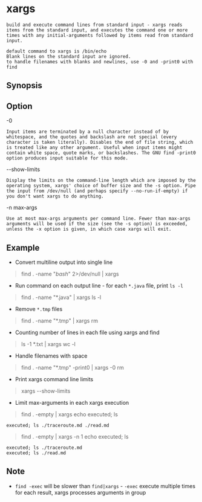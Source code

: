 # xargs

    build and execute command lines from standard input - xargs reads items from the standard input, and executes the command one or more times with any initial-arguments followed by items read from standard input.

    default command to xargs is /bin/echo
    Blank lines on the standard input are ignored.
    to handle filenames with blanks and newlines, use -0 and -print0 with find

## Synopsis

## Option

-0

    Input items are terminated by a null character instead of by whitespace, and the quotes and backslash are not special (every character is taken literally). Disables the end of file string, which is treated like any other argument. Useful when input items might contain white space, quote marks, or backslashes. The GNU find -print0 option produces input suitable for this mode.

--show-limits

    Display the limits on the command-line length which are imposed by the operating system, xargs' choice of buffer size and the -s option. Pipe the input from /dev/null (and perhaps specify --no-run-if-empty) if you don't want xargs to do anything.

-n max-args

    Use at most max-args arguments per command line. Fewer than max-args arguments will be used if the size (see the -s option) is exceeded, unless the -x option is given, in which case xargs will exit.

## Example

* Convert multiline output into single line

> find . -name "*bash*" 2>/dev/null | xargs

* Run command on each output line - for each `*.java` file, print `ls -l`

> find . -name "*.java" | xargs ls -l

* Remove `*.tmp` files

> find . -name "*.tmp" | xargs rm

* Counting number of lines in each file using xargs and find

> ls -1 *.txt | xargs wc -l

* Handle filenames with space

> find . -name "*.tmp" -print0 | xargs -0 rm

* Print xargs command line limits

> xargs --show-limits

* Limit max-arguments in each xargs execution

> find . -empty | xargs echo executed\; ls

    executed; ls ./traceroute.md ./read.md

> find . -empty | xargs -n 1 echo executed\; ls

    executed; ls ./traceroute.md
    executed; ls ./read.md

## Note

* `find -exec` will be slower than `find|xargs` - `-exec` execute multiple times for each result, xargs processes arguments in group
